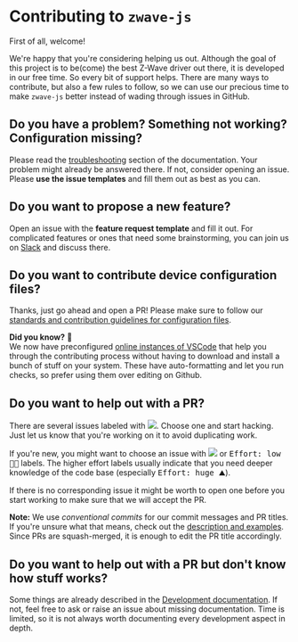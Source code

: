 # Contributing to `zwave-js`

First of all, welcome!

We're happy that you're considering helping us out. Although the goal of this project is to be(come) the best Z-Wave driver out there, it is developed in our free time. So every bit of support helps. There are many ways to contribute, but also a few rules to follow, so we can use our precious time to make `zwave-js` better instead of wading through issues in GitHub.

## Do you have a problem? Something not working? Configuration missing?

Please read the [troubleshooting](https://zwave-js.github.io/zwave-js/#/troubleshooting/index) section of the documentation. Your problem might already be answered there.
If not, consider opening an issue. Please **use the issue templates** and fill them out as best as you can.

## Do you want to propose a new feature?

Open an issue with the **feature request template** and fill it out. For complicated features or ones that need some brainstorming, you can join us on [Slack](https://join.slack.com/t/zwave2mqtt/shared_invite/enQtNjc4NjgyNjc3NDI2LTc3OGQzYmJlZDIzZTJhMzUzZWQ3M2Q3NThmMjY5MGY1MTc4NjFiOWZhZWE5YjNmNGE0OWRjZjJiMjliZGQyYmU) and discuss there.

## Do you want to contribute device configuration files?

Thanks, just go ahead and open a PR! Please make sure to follow our [standards and contribution guidelines for configuration files](https://zwave-js.github.io/zwave-js/#/config-files/contributing-files).

**Did you know?** 🥳\
We now have preconfigured [online instances of VSCode](https://gitpod.io/#/https://github.com/zwave-js/zwave-js) that help you through the contributing process without having to download and install a bunch of stuff on your system. These have auto-formatting and let you run checks, so prefer using them over editing on Github.

## Do you want to help out with a PR?

There are several issues labeled with [![](https://img.shields.io/github/labels/zwave-js/zwave-js/help%20wanted)](https://github.com/zwave-js/zwave-js/issues?q=is%3Aissue+is%3Aopen+label%3A%22help+wanted%22). Choose one and start hacking. Just let us know that you're working on it to avoid duplicating work.

If you're new, you might want to choose an issue with ![](https://img.shields.io/github/labels/zwave-js/zwave-js/good%20first%20issue) or <kbd>Effort: low 🤏🏻</kbd> labels. The higher effort labels usually indicate that you need deeper knowledge of the code base (especially <kbd>Effort: huge ⛰</kbd>).

If there is no corresponding issue it might be worth to open one before you start working to make sure that we will accept the PR.

**Note:** We use _conventional commits_ for our commit messages and PR titles.
If you're unsure what that means, check out the [description and examples](https://www.conventionalcommits.org/en/v1.0.0/).
Since PRs are squash-merged, it is enough to edit the PR title accordingly.

## Do you want to help out with a PR but don't know how stuff works?

Some things are already described in the [Development documentation](https://zwave-js.github.io/zwave-js/#/development/intro). If not, feel free to ask or raise an issue about missing documentation. Time is limited, so it is not always worth documenting every development aspect in depth.
